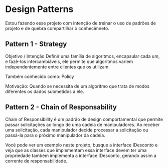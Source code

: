 # Design Patterns

Estou fazendo esse projeto com intenção de treinar o uso de padrões de projeto e de quebra compartilhar o conhecimneto.


## Pattern 1 - Strategy

Objetivo / Intenção Definir uma família de algoritmos, encapsular cada um, e fazê-los intercambiáveis, ele permite que algoritmos variem independentemente entre clientes que os utilizam.

Também conhecido como: Policy

Motivação: Quando se necessita de um algoritmo que trata de modos diferentes os dados submetidos a ele.


## Pattern 2 - Chain of Responsability

Chain of Responsibility é um padrão de design comportamental que permite passar solicitações ao longo de uma cadeia de manipuladores. Ao receber uma solicitação, cada manipulador decide processar a solicitação ou passá-la para o próximo manipulador da cadeia.

Você pode ver um exemplo neste projeto, busque a interface IDesconto e veja que as classes que implementam essa interface devem ter uma propriedade
também implementa a interface IDesconto, gerando assim a corrente de responsabilidade.
